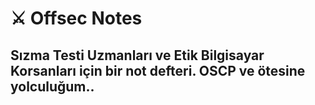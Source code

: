 # ⚔ Offsec Notes

## Sızma Testi Uzmanları ve Etik Bilgisayar Korsanları için bir not defteri. OSCP ve ötesine yolculuğum..
